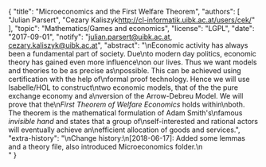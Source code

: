 {
    "title": "Microeconomics and the First Welfare Theorem",
    "authors": [
        "Julian Parsert",
        "Cezary Kaliszyk<http://cl-informatik.uibk.ac.at/users/cek/>"
    ],
    "topic": "Mathematics/Games and economics",
    "license": "LGPL",
    "date": "2017-09-01",
    "notify": "julian.parsert@uibk.ac.at, cezary.kaliszyk@uibk.ac.at",
    "abstract": "\nEconomic activity has always been a fundamental part of society. Due\nto modern day politics, economic theory has gained even more influence\non our lives. Thus we want models and theories to be as precise as\npossible. This can be achieved using certification with the help of\nformal proof technology. Hence we will use Isabelle/HOL to construct\ntwo economic models, that of the the pure exchange economy and a\nversion of the Arrow-Debreu Model. We will prove that the\n<i>First Theorem of Welfare Economics</i> holds within\nboth. The theorem is the mathematical formulation of Adam Smith's\nfamous <i>invisible hand</i> and states that a group of\nself-interested and rational actors will eventually achieve an\nefficient allocation of goods and services.",
    "extra-history": "\nChange history:\n[2018-06-17]: Added some lemmas and a theory file, also introduced Microeconomics folder.\n<br>"
}